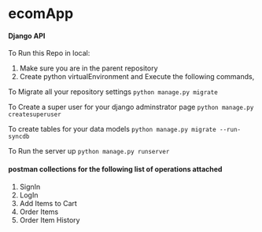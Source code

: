 # ecomApp

#### Django API 

To Run this Repo in local:

1. Make sure you are in the parent repository 
2. Create python virtualEnvironment and  Execute the following commands,

To Migrate all your repository settings
    `python manage.py migrate`
    

  To Create a super user for your django adminstrator page
    `python manage.py createsuperuser`
    

  To create tables for your data models
    `python manage.py migrate --run-syncdb`
    

  To Run the server up 
    `python manage.py runserver`
    

#### postman collections for the following list of operations attached
1. SignIn
2. LogIn
3. Add Items to Cart
4. Order Items
5. Order Item History

